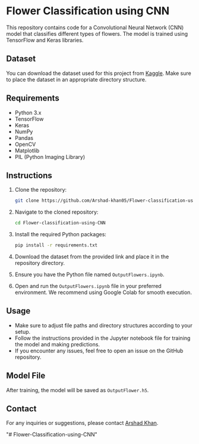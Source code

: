 # Flower Classification using CNN

This repository contains code for a Convolutional Neural Network (CNN) model that classifies different types of flowers. The model is trained using TensorFlow and Keras libraries.

## Dataset
You can download the dataset used for this project from [Kaggle](https://www.kaggle.com/datasets/alxmamaev/flowers-recognition?rvi=1). Make sure to place the dataset in an appropriate directory structure.

## Requirements
- Python 3.x
- TensorFlow
- Keras
- NumPy
- Pandas
- OpenCV
- Matplotlib
- PIL (Python Imaging Library)

## Instructions
1. Clone the repository:

    ```bash
    git clone https://github.com/Arshad-khan05/Flower-classification-using-CNN.git
    ```

2. Navigate to the cloned repository:

    ```bash
    cd Flower-classification-using-CNN
    ```

3. Install the required Python packages:

    ```bash
    pip install -r requirements.txt
    ```

4. Download the dataset from the provided link and place it in the repository directory.

5. Ensure you have the Python file named `OutputFlowers.ipynb`.

6. Open and run the `OutputFlowers.ipynb` file in your preferred environment. We recommend using Google Colab for smooth execution.

## Usage
- Make sure to adjust file paths and directory structures according to your setup.
- Follow the instructions provided in the Jupyter notebook file for training the model and making predictions.
- If you encounter any issues, feel free to open an issue on the GitHub repository.

## Model File
After training, the model will be saved as `OutputFlower.h5`.

## Contact
For any inquiries or suggestions, please contact [Arshad Khan](https://github.com/Arshad-khan05).

"# Flower-Classification-using-CNN" 

